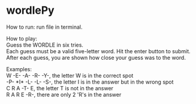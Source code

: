 # wordlePy
How to run: run file in terminal.

How to play:  
Guess the WORDLE in six tries.  
Each guess must be a valid five-letter word. Hit the enter button to submit.  
After each guess, you are shown how close your guess was to the word.

Examples:  
W -E- -A- -R- -Y-,  the letter W is in the correct spot  
-P- \*I* -L- -L- -S-,  the letter I is in the answer but in the wrong spot  
C R A -T- E,  the letter T is not in the answer  
R A R E -R-,  there are only 2 'R's in the answer

